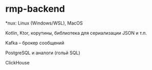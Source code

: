 # rmp-backend

*nux: Linux (Windows/WSL), MacOS

Kotlin, Ktor, корутины, библиотека для сериализации JSON и т.п.

Kafka – брокер сообщений

PostgreSQL и аналоги (гольй SQL)

ClickHouse
